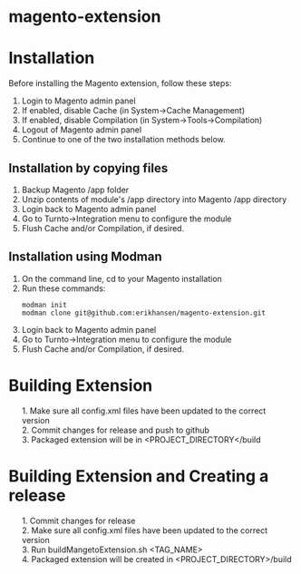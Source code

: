 # magento-extension<br />

# Installation

Before installing the Magento extension, follow these steps:

1. Login to Magento admin panel
2. If enabled, disable Cache (in System->Cache Management)
3. If enabled, disable Compilation (in System->Tools->Compilation)
4. Logout of Magento admin panel
5. Continue to one of the two installation methods below.

## Installation by copying files

1. Backup Magento /app folder
2. Unzip contents of module's /app directory into Magento /app directory
3. Login back to Magento admin panel
4. Go to Turnto->Integration menu to configure the module
5. Flush Cache and/or Compilation, if desired.
 
## Installation using Modman

1. On the command line, cd to your Magento installation
2. Run these commands:
    ```
    modman init
    modman clone git@github.com:erikhansen/magento-extension.git
    ```
3. Login back to Magento admin panel
4. Go to Turnto->Integration menu to configure the module
5. Flush Cache and/or Compilation, if desired.

<h1>Building Extension</h1>
<ul style="list-style:none">
  <li>1. Make sure all config.xml files have been updated to the correct version</li>
  <li>2. Commit changes for release and push to github</li>
  <li>3. Packaged extension will be in &lt;PROJECT_DIRECTORY&lt;/build<li>
</ul>
<h1>Building Extension and Creating a release</h1>
<ul style="list-style:none">
  <li>1. Commit changes for release</li>
  <li>2. Make sure all config.xml files have been updated to the correct version</li>
  <li>3. Run buildMangetoExtension.sh &lt;TAG_NAME&gt;</li>
  <li>4. Packaged extension will be created in &lt;PROJECT_DIRECTORY&gt;/build<li>
</ul>

